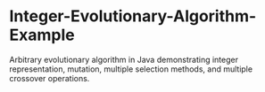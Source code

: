 # Integer-Evolutionary-Algorithm-Example
Arbitrary evolutionary algorithm in Java demonstrating integer representation, mutation, multiple selection methods, and multiple crossover operations.
